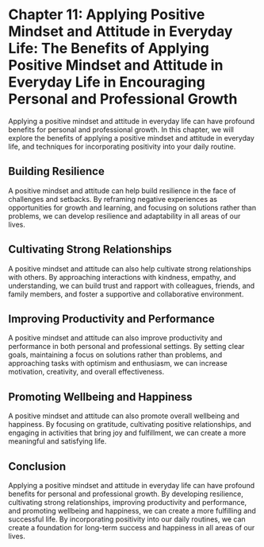 Chapter 11: Applying Positive Mindset and Attitude in Everyday Life: The Benefits of Applying Positive Mindset and Attitude in Everyday Life in Encouraging Personal and Professional Growth
============================================================================================================================================================================================

Applying a positive mindset and attitude in everyday life can have profound benefits for personal and professional growth. In this chapter, we will explore the benefits of applying a positive mindset and attitude in everyday life, and techniques for incorporating positivity into your daily routine.

Building Resilience
-------------------

A positive mindset and attitude can help build resilience in the face of challenges and setbacks. By reframing negative experiences as opportunities for growth and learning, and focusing on solutions rather than problems, we can develop resilience and adaptability in all areas of our lives.

Cultivating Strong Relationships
--------------------------------

A positive mindset and attitude can also help cultivate strong relationships with others. By approaching interactions with kindness, empathy, and understanding, we can build trust and rapport with colleagues, friends, and family members, and foster a supportive and collaborative environment.

Improving Productivity and Performance
--------------------------------------

A positive mindset and attitude can also improve productivity and performance in both personal and professional settings. By setting clear goals, maintaining a focus on solutions rather than problems, and approaching tasks with optimism and enthusiasm, we can increase motivation, creativity, and overall effectiveness.

Promoting Wellbeing and Happiness
---------------------------------

A positive mindset and attitude can also promote overall wellbeing and happiness. By focusing on gratitude, cultivating positive relationships, and engaging in activities that bring joy and fulfillment, we can create a more meaningful and satisfying life.

Conclusion
----------

Applying a positive mindset and attitude in everyday life can have profound benefits for personal and professional growth. By developing resilience, cultivating strong relationships, improving productivity and performance, and promoting wellbeing and happiness, we can create a more fulfilling and successful life. By incorporating positivity into our daily routines, we can create a foundation for long-term success and happiness in all areas of our lives.
